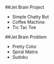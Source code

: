 ##Jet Brain Project 
- Simple Chatty Bot
- Coffee Machine
- Tic Tac Toe

##Jet Brain Problem
- Pretty Color
- Spiral Matrix
- Sudoku
